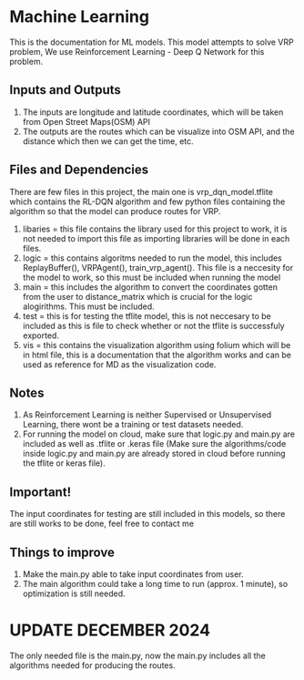 # Machine Learning
This is the documentation for ML models. This model attempts to solve VRP problem, We use Reinforcement Learning - Deep Q Network for this problem.

## Inputs and Outputs
1. The inputs are longitude and latitude coordinates, which will be taken from Open Street Maps(OSM) API
2. The outputs are the routes which can be visualize into OSM API, and the distance which then we can get the time, etc.

## Files and Dependencies
There are few files in this project, the main one is vrp_dqn_model.tflite which contains the RL-DQN algorithm and few python files containing the algorithm so that the model can produce routes for VRP.

1. libaries = this file contains the library used for this project to work, it is not needed to import this file as importing libraries will be done in each files.
2. logic = this contains algoritms needed to run the model, this includes ReplayBuffer(), VRPAgent(), train_vrp_agent(). This file is a neccesity for the model to work, so this must be included when running the model
3. main = this includes the algorithm to convert the coordinates gotten from the user to distance_matrix which is crucial for the logic alogirithms. This must be included.
4. test = this is for testing the tflite model, this is not neccesary to be included as this is file to check whether or not the tflite is successfuly exported.
5. vis = this contains the visualization algorithm using folium which will be in html file, this is a documentation that the algorithm works and can be used as reference for MD as the visualization code.

## Notes
1. As Reinforcement Learning is neither Supervised or Unsupervised Learning, there wont be a training or test datasets needed.
2. For running the model on cloud, make sure that logic.py and main.py are included as well as .tflite or .keras file (Make sure the algorithms/code inside logic.py and main.py are already stored in cloud before running the tflite or keras file).

## Important!
The input coordinates for testing are still included in this models, so there are still works to be done, feel free to contact me

## Things to improve
1. Make the main.py able to take input coordinates from user.
2. The main algorithm could take a long time to run (approx. 1 minute), so optimization is still needed.

# UPDATE DECEMBER 2024
The only needed file is the main.py, now the main.py includes all the algorithms needed for producing the routes.
